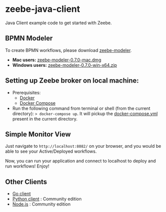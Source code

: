 # zeebe-java-client
Java Client example code to get started with Zeebe.

## BPMN Modeler
To create BPMN workflows, please download [zeebe-modeler](https://github.com/zeebe-io/zeebe-modeler/releases/tag/v0.7.0).
- **Mac users:** [zeebe-modeler-0.7.0-mac.dmg](https://github.com/zeebe-io/zeebe-modeler/releases/download/v0.7.0/zeebe-modeler-0.7.0-mac.dmg)
- **Windows users:** [zeebe-modeler-0.7.0-win-x64.zip](https://github.com/zeebe-io/zeebe-modeler/releases/download/v0.7.0/zeebe-modeler-0.7.0-win-x64.zip)

## Setting up Zeebe broker on local machine:
- Prerequisites:
  + [Docker](https://docs.docker.com/install/)
  + [Docker Compose](https://docs.docker.com/compose/install/)
- Run the following command from terminal or shell (from the current directory): `> docker-compose up`. It will pickup the [docker-compose.yml](./docker-compose.yml) present in the current directory.

## Simple Monitor View
Just navigate to `http://localhost:8082/` on your browser, and you would be able to see your Active/Deployed workflows.

Now, you can run your application and connect to localhost to deploy and run workflows! Enjoy!

## Other Clients
- [Go client](https://github.com/zeebe-io/zeebe/tree/master/clients/go)
- [Python client](https://pypi.org/project/zeebe-grpc/) : Community edition
- [Node.js](https://github.com/CreditSenseAU/zeebe-client-node-js) : Community edition
